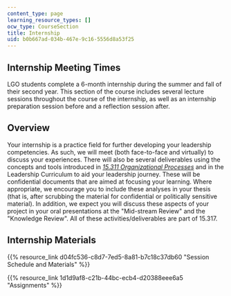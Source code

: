```yaml
---
content_type: page
learning_resource_types: []
ocw_type: CourseSection
title: Internship
uid: b0b667ad-034b-467e-9c16-5556d8a53f25
---
```


Internship Meeting Times
------------------------

LGO students complete a 6-month internship during the summer and fall of their second year. This section of the course includes several lecture sessions throughout the course of the internship, as well as an internship preparation session before and a reflection session after.

Overview
--------

Your internship is a practice field for further developing your leadership competencies. As such, we will meet (both face-to-face and virtually) to discuss your experiences. There will also be several deliverables using the concepts and tools introduced in [_15.311 Organizational Processes_](/courses/15-311-organizational-processes-fall-2003) and in the Leadership Curriculum to aid your leadership journey. These will be confidential documents that are aimed at focusing your learning. Where appropriate, we encourage you to include these analyses in your thesis (that is, after scrubbing the material for confidential or politically sensitive material). In addition, we expect you will discuss these aspects of your project in your oral presentations at the "Mid-stream Review" and the "Knowledge Review". All of these activities/deliverables are part of 15.317.

Internship Materials
--------------------

{{% resource_link d04fc536-c8d7-7ed5-8a81-b7c18c37db60 "Session Schedule and Materials" %}}

{{% resource_link 1d1d9af8-c21b-44bc-ecb4-d20388eee6a5 "Assignments" %}}
